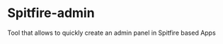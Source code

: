 Spitfire-admin
==============

Tool that allows to quickly create an admin panel in Spitfire based Apps
